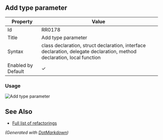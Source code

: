 ## Add type parameter

| Property           | Value                                                                                                                  |
| ------------------ | ---------------------------------------------------------------------------------------------------------------------- |
| Id                 | RR0178                                                                                                                 |
| Title              | Add type parameter                                                                                                     |
| Syntax             | class declaration, struct declaration, interface declaration, delegate declaration, method declaration, local function |
| Enabled by Default | &#x2713;                                                                                                               |

### Usage

![Add type parameter](../../images/refactorings/AddTypeParameter.png)

## See Also

* [Full list of refactorings](Refactorings.md)


*\(Generated with [DotMarkdown](http://github.com/JosefPihrt/DotMarkdown)\)*